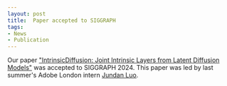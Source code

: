 ```yaml
---
layout: post
title:  Paper accepted to SIGGRAPH
tags:
- News
- Publication
---
```

Our paper ["IntrinsicDiffusion: Joint Intrinsic Layers from Latent Diffusion Models"](https://intrinsicdiffusion.github.io/) was accepted to SIGGRAPH 2024. This paper was led by last summer's Adobe London intern [Jundan Luo](https://jundanluo.github.io/).